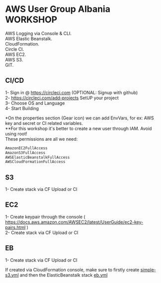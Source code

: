 # AWS User Group Albania WORKSHOP

AWS Logging via Console & CLI.  
AWS Elastic Beanstalk.  
CloudFormation.  
Circle CI.  
AWS EC2.  
AWS S3.  
GIT.  

## CI/CD

1- Sign in @ <https://circleci.com> (OPTIONAL: Signup with github)  
2- <https://circleci.com/add-projects> SetUP your project  
3- Choose OS and Language  
4- Start Building  

*On the properties section (Gear icon) we can add EnvVars, for ex: AWS key and secret or CI related variables.  
**For this workshop it's better to create a new user through IAM. Avoid using root!  
These permissions are all we need:  

 ```bash
 AmazonEC2FullAccess
 AmazonS3FullAccess
 AWSElasticBeanstalkFullAccess
 AWSCloudFormationFullAccess
```

## S3

1- Create stack via CF Upload or CI  

## EC2

1- Create keypair through the console  ( <https://docs.aws.amazon.com/AWSEC2/latest/UserGuide/ec2-key-pairs.html> )  
2- Create stack via CF Upload or CI  

## EB

1- Create stack via CF Upload or CI  

If created via CloudFormation console, make sure to firstly create [simple-s3.yml](cloudformation/simple-s3.yml) and then the ElasticBeanstalk stack [eb.yml](cloudformation/eb.yml)  
